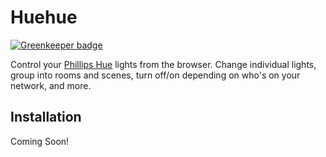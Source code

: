 # Huehue

[![Greenkeeper badge](https://badges.greenkeeper.io/bschlenk/huehue.svg)](https://greenkeeper.io/)

Control your [Phillips Hue](http://www2.meethue.com/en-us/) lights from the browser.
Change individual lights, group into rooms and scenes,
turn off/on depending on who's on your network, and more.

## Installation

Coming Soon!


